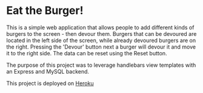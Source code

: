 # Eat the Burger!

This is a simple web application that allows people to add different kinds of burgers to the screen - then devour them. Burgers that can be devoured are located in the left side of the screen, while already devoured burgers are on the right. Pressing the 'Devour' button next a burger will devour it and move it to the right side. The data can be reset using the Reset button.

The purpose of this project was to leverage handlebars view templates with an Express and MySQL backend.

This project is deployed on [Heroku](https://bks-burger.herokuapp.com/)
